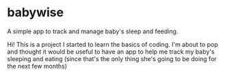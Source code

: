 # babywise
A simple app to track and manage baby's sleep and feeding.

Hi! This is a project I started to learn the basics of coding. I'm about to pop and thought it would be useful 
to have an app to help me track my baby's sleeping and eating (since that's the only thing she's going to be
doing for the next few months)
